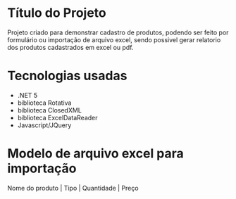 
# Título do Projeto
Projeto criado para demonstrar cadastro de produtos,
podendo ser feito por formulário ou importação de arquivo
excel, sendo possivel gerar relatorio dos produtos 
cadastrados em excel ou pdf.

# Tecnologias usadas
- .NET 5
- biblioteca Rotativa
- biblioteca ClosedXML
- biblioteca ExcelDataReader
- Javascript/JQuery

# Modelo de arquivo excel para importação
Nome do produto | Tipo | Quantidade | Preço